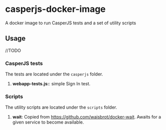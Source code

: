 # casperjs-docker-image
A docker image to run CasperJS tests and a set of utility scripts

## Usage
//TODO

### CasperJS tests
The tests are located under the `casperjs` folder.

1. **webapp-tests.js:**: simple Sign In test.

### Scripts
The utility scripts are located under the `scripts` folder.

1. **wait**: Copied from https://github.com/waisbrot/docker-wait. Awaits for a given service to become available.